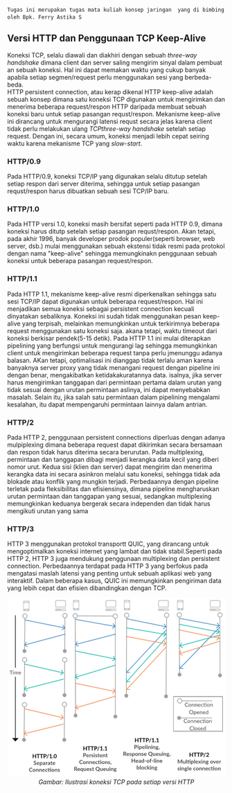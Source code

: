 `Tugas ini merupakan tugas mata kuliah konsep jaringan  yang di bimbing oleh Bpk. Ferry Astika S`

## Versi HTTP dan Penggunaan TCP Keep-Alive
Koneksi TCP, selalu diawali dan diakhiri dengan sebuah *three-way handshake* dimana client dan server saling mengirim sinyal dalam pembuat an sebuah koneksi. Hal ini dapat memakan waktu yang cukup banyak apabila setiap segmen/request perlu menggunakan sesi yang berbeda-beda.<br>
HTTP persistent connection, atau kerap dikenal HTTP keep-alive adalah sebuah konsep dimana satu koneksi TCP digunakan untuk mengirimkan dan menerima beberapa request/respon HTTP daripada membuat sebuah koneksi baru untuk setiap pasangan requst/respon.
Mekanisme keep-alive ini dirancang untuk mengurangi latensi requst secara jelas karena client tidak perlu melakukan ulang *TCPthree-way handshake* setelah setiap request. Dengan ini, secara umum, koneksi menjadi lebih cepat seiring waktu karena mekanisme TCP yang  *slow-start*.

### HTTP/0.9
Pada HTTP/0.9, koneksi TCP/IP yang digunakan selalu ditutup setelah setiap respon dari server diterima, sehingga untuk setiap pasangan requst/respon harus dibuatkan sebuah sesi TCP/IP baru.

### HTTP/1.0
Pada HTTP versi 1.0, koneksi masih bersifat seperti pada HTTP 0.9, dimana koneksi harus ditutp setelah setiap pasangan requst/respon. Akan tetapi, pada akhir 1996, banyak developer prodok populer(seperti browser, web server, dsb.) mulai menggunakan sebuah ekstensi tidak resmi pada protokol dengan nama "keep-alive" sehingga memungkinakn penggunaan sebuah koneksi untuk beberapa pasangan request/respon.

### HTTP/1.1
Pada HTTP 1.1, mekanisme keep-alive resmi diperkenalkan sehingga satu sesi TCP/IP dapat digunakan untuk beberapa request/respon. Hal ini menjadikan semua koneksi sebagai persistent connection kecuali dinyatakan sebaliknya. Koneksi ini sudah tidak menggunakan pesan keep-alive yang terpisah, melainkan memungkinkan untuk terkirimnya beberapa request menggunakan satu koneksi saja. akana tetapi, waktu timeout dari koneksi berkisar pendek(5-15 detik).
Pada HTTP 1.1 ini mulai diterapkan pipelining yang berfungsi untuk mengurangi lag sehingga memungkinkan client untuk mengirimkan beberapa request tanpa perlu jmenunggu adanya balasan. AKan tetapi, optimalisasi ini dianggap tidak terlalu aman karena banyaknya server proxy yang tidak menangani request dengan pipeline ini dengan benar, mengakibatkan ketidakakuratannya data. isalnya, jika server harus mengirimkan tanggapan dari permintaan pertama dalam urutan yang tidak sesuai dengan urutan permintaan aslinya, ini dapat menyebabkan masalah. Selain itu, jika salah satu permintaan dalam pipelining mengalami kesalahan, itu dapat mempengaruhi permintaan lainnya dalam antrian.

### HTTP/2
Pada HTTP 2, penggunaan persistent connections diperluas dengan adanya mulpiplexing dimana beberapa request dapat dikirimkan secara bersamaan dan respon tidak harus diterima secara berurutan.
Pada multiplexing, permintaan dan tanggapan dibagi menjadi kerangka data kecil yang diberi nomor urut. Kedua sisi (klien dan server) dapat mengirim dan menerima kerangka data ini secara asinkron melalui satu koneksi, sehingga tidak ada blokade atau konflik yang mungkin terjadi. Perbedaannya dengan pipeline terletak pada fleksibilitas dan efisiensinya, dimana pipeline mengharuskan urutan permintaan dan tanggapan yang sesuai, sedangkan multiplexing memungkinkan keduanya bergerak secara independen dan tidak harus mengikuti urutan yang sama

### HTTP/3
HTTP 3 menggunakan protokol transportt QUIC, yang dirancang untuk mengoptimalkan koneksi internet yang lambat dan tidak stabil.Seperti pada HTTP 2, HTTP 3 juga mendukung penggunaan multiplexing dan persistent connection. Perbedaannya terdapat pada HTTP 3 yang berfokus pada mengatasi maslah latensi yang penting untuk sebuah aplikasi web yang interaktif. Dalam beberapa kasus, QUIC ini memungkinkan pengiriman data yang lebih cepat dan efisien dibandingkan dengan TCP.
<p align="center">
<img src="../assets/http-versions.png" alt="ilustrasi koneksi TCP pada setiap veri HTTP">
<i>Gambar: Ilustrasi koneksi TCP pada setiap versi HTTP</i>
</p>